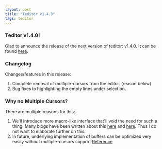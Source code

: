 ```yaml
---
layout: post
title: "Teditor v1.4.0"
tags: teditor
---
```


### Teditor v1.4.0!
Glad to announce the release of the next version of teditor: v1.4.0. It
can be found [here](https://github.com/teju85/teditor/releases/tag/1.4.0).

### Changelog
Changes/features in this release:
1. Complete removal of multiple-cursors from the editor. (reason below)
2. Bug fixes to highlighting the empty lines under selection.

### Why no Multiple Cursors?
There are multiple reasons for this:
1. We'll introduce more macro-like interface that'll void the need for such a
   thing. Many blogs have been written about this [here](https://medium.com/@schtoeffel/you-don-t-need-more-than-one-cursor-in-vim-2c44117d51db)
   and [here](https://nullprogram.com/blog/2017/09/07/). Thus I do not want to
   elaborate further on this.
2. In future, underlying implementation of buffers can be optimized very easily
   without multiple-cursors support [Reference](https://nullprogram.com/blog/2017/09/07/)

